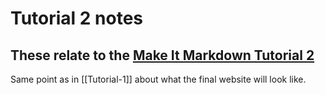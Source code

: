 # Tutorial 2 notes
## These relate to the [Make It Markdown Tutorial 2](https://makeitmarkdown.flowershow.app/learn/tutorial-2)

Same point as in [[Tutorial-1]] about what the final website will look like.
